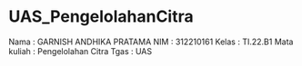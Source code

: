 # UAS_PengelolahanCitra

Nama         : GARNISH ANDHIKA PRATAMA
NIM          :  312210161
Kelas        : TI.22.B1
Mata kuliah  : Pengelolahan Citra
Tgas         : UAS 

